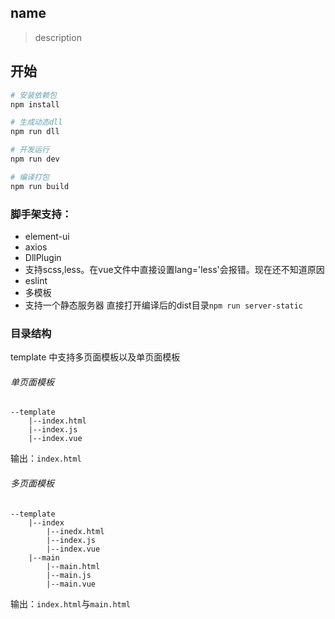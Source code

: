 
## name

> description

## 开始

``` bash
# 安装依赖包
npm install

# 生成动态dll
npm run dll

# 开发运行
npm run dev

# 编译打包
npm run build
```

### 脚手架支持：

* element-ui 
* axios
* DllPlugin
* 支持scss,less。在vue文件中直接设置lang='less'会报错。现在还不知道原因
* eslint
* 多模板
* 支持一个静态服务器 直接打开编译后的dist目录`npm run server-static`

### 目录结构

template 中支持多页面模板以及单页面模板

###### 单页面模板
```
--template
    |--index.html
    |--index.js
    |--index.vue
```
输出：`index.html`

###### 多页面模板
```
--template
    |--index
        |--inedx.html
        |--index.js
        |--index.vue
    |--main
        |--main.html
        |--main.js
        |--main.vue
```
输出：`index.html`与`main.html`